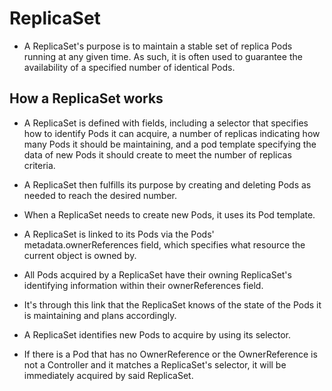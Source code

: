 # ReplicaSet

- A ReplicaSet's purpose is to maintain a stable set of replica Pods running at any given time. As such, it is often used to guarantee the availability of a specified number of identical Pods.

## How a ReplicaSet works

- A ReplicaSet is defined with fields, including a selector that specifies how to identify Pods it can acquire, a number of replicas indicating how many Pods it should be maintaining, and a pod template specifying the data of new Pods it should create to meet the number of replicas criteria.
- A ReplicaSet then fulfills its purpose by creating and deleting Pods as needed to reach the desired number.
- When a ReplicaSet needs to create new Pods, it uses its Pod template.

- A ReplicaSet is linked to its Pods via the Pods' metadata.ownerReferences field, which specifies what resource the current object is owned by.
- All Pods acquired by a ReplicaSet have their owning ReplicaSet's identifying information within their ownerReferences field.
- It's through this link that the ReplicaSet knows of the state of the Pods it is maintaining and plans accordingly.

- A ReplicaSet identifies new Pods to acquire by using its selector.
- If there is a Pod that has no OwnerReference or the OwnerReference is not a Controller and it matches a ReplicaSet's selector, it will be immediately acquired by said ReplicaSet.

